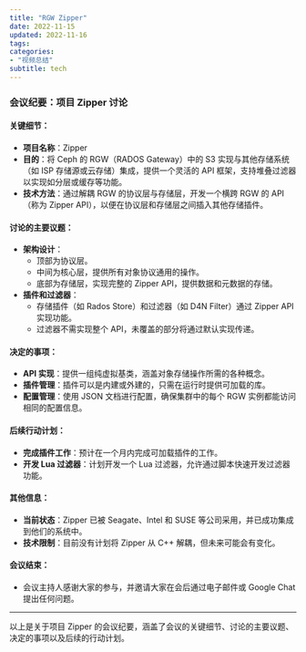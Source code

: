 ```yaml
---
title: "RGW Zipper"
date: 2022-11-15
updated: 2022-11-16
tags:
categories:
- "视频总结"
subtitle: tech
---
```



### 会议纪要：项目 Zipper 讨论

#### 关键细节：
- **项目名称**：Zipper
- **目的**：将 Ceph 的 RGW（RADOS Gateway）中的 S3 实现与其他存储系统（如 ISP 存储源或云存储）集成，提供一个灵活的 API 框架，支持堆叠过滤器以实现如分层或缓存等功能。
- **技术方法**：通过解耦 RGW 的协议层与存储层，开发一个横跨 RGW 的 API（称为 Zipper API），以便在协议层和存储层之间插入其他存储插件。

#### 讨论的主要议题：
- **架构设计**：
  - 顶部为协议层。
  - 中间为核心层，提供所有对象协议通用的操作。
  - 底部为存储层，实现完整的 Zipper API，提供数据和元数据的存储。
- **插件和过滤器**：
  - 存储插件（如 Rados Store）和过滤器（如 D4N Filter）通过 Zipper API 实现功能。
  - 过滤器不需实现整个 API，未覆盖的部分将通过默认实现传递。

#### 决定的事项：
- **API 实现**：提供一组纯虚拟基类，涵盖对象存储操作所需的各种概念。
- **插件管理**：插件可以是内建或外建的，只需在运行时提供可加载的库。
- **配置管理**：使用 JSON 文档进行配置，确保集群中的每个 RGW 实例都能访问相同的配置信息。

#### 后续行动计划：
- **完成插件工作**：预计在一个月内完成可加载插件的工作。
- **开发 Lua 过滤器**：计划开发一个 Lua 过滤器，允许通过脚本快速开发过滤器功能。

#### 其他信息：
- **当前状态**：Zipper 已被 Seagate、Intel 和 SUSE 等公司采用，并已成功集成到他们的系统中。
- **技术限制**：目前没有计划将 Zipper 从 C++ 解耦，但未来可能会有变化。

#### 会议结束：
- 会议主持人感谢大家的参与，并邀请大家在会后通过电子邮件或 Google Chat 提出任何问题。

---

以上是关于项目 Zipper 的会议纪要，涵盖了会议的关键细节、讨论的主要议题、决定的事项以及后续的行动计划。